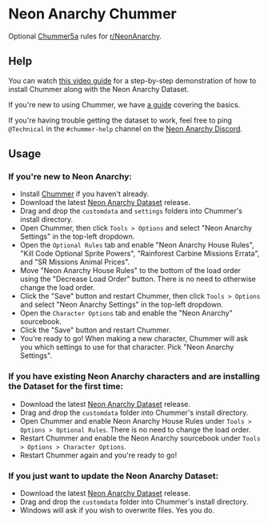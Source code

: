 # Neon Anarchy Chummer
Optional [Chummer5a](https://github.com/chummer5a/chummer5a) rules for [r/NeonAnarchy](https://www.reddit.com/r/NeonAnarchy/).

## Help

You can watch [this video guide](https://drive.google.com/file/d/1UyI3ZGuWFZ3Nj-yFhkM9YCrEbGaOrluC/view?usp=sharing) for a step-by-step demonstration of how to install Chummer along with the Neon Anarchy Dataset.

If you're new to using Chummer, we have [a guide](https://github.com/smarekp/NeonAnarchyChummer/wiki/Newbie's-Guide-to-Chummer) covering the basics.

If you're having trouble getting the dataset to work, feel free to ping `@Technical` in the `#chummer-help` channel on the [Neon Anarchy Discord](https://discord.com/invite/eaX2jxG).

## Usage

### If you're new to Neon Anarchy:

- Install [Chummer](https://github.com/chummer5a/chummer5a) if you haven't already.
- Download the latest [Neon Anarchy Dataset](https://github.com/smarekp/NeonAnarchyChummer/releases) release.
- Drag and drop the `customdata` and `settings` folders into Chummer's install directory.
- Open Chummer, then click `Tools > Options` and select "Neon Anarchy Settings" in the top-left dropdown.
- Open the `Optional Rules` tab and enable "Neon Anarchy House Rules", "Kill Code Optional Sprite Powers", "Rainforest Carbine Missions Errata", and "SR Missions Animal Prices".
- Move "Neon Anarchy House Rules" to the bottom of the load order using the "Decrease Load Order" button. There is no need to otherwise change the load order.
- Click the "Save" button and restart Chummer, then click `Tools > Options` and select "Neon Anarchy Settings" in the top-left dropdown.
- Open the `Character Options` tab and enable the "Neon Anarchy" sourcebook.
- Click the "Save" button and restart Chummer.
- You're ready to go! When making a new character, Chummer will ask you which settings to use for that character. Pick "Neon Anarchy Settings".

### If you have existing Neon Anarchy characters and are installing the Dataset for the first time:

- Download the latest [Neon Anarchy Dataset](https://github.com/smarekp/NeonAnarchyChummer/releases) release.
- Drag and drop the `customdata` folder into Chummer's install directory.
- Open Chummer and enable Neon Anarchy House Rules under `Tools > Options > Optional Rules`. There is no need to change the load order.
- Restart Chummer and enable the Neon Anarchy sourcebook under `Tools > Options > Character Options`.
- Restart Chummer again and you're ready to go!

### If you just want to update the Neon Anarchy Dataset:

- Download the latest [Neon Anarchy Dataset](https://github.com/smarekp/NeonAnarchyChummer/releases) release.
- Drag and drop the `customdata` folder into Chummer's install directory.
- Windows will ask if you wish to overwrite files. Yes you do.
